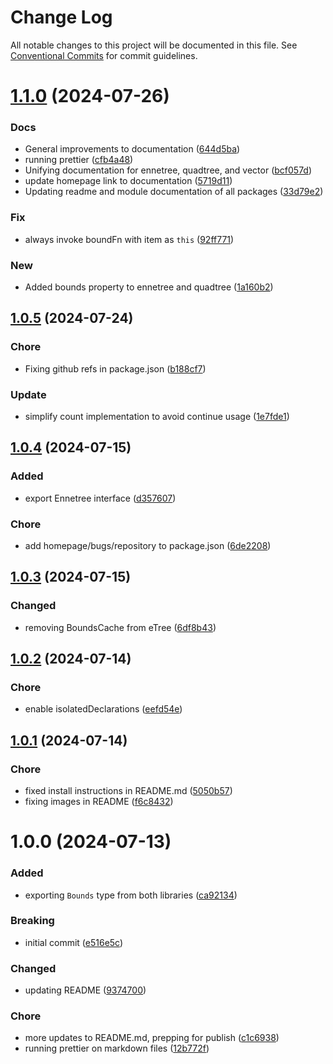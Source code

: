 # Change Log

All notable changes to this project will be documented in this file.
See [Conventional Commits](https://conventionalcommits.org) for commit guidelines.

# [1.1.0](https://github.com/32bitkid/4bitlabs.spatial/compare/@4bitlabs/ennetree@1.0.5...@4bitlabs/ennetree@1.1.0) (2024-07-26)

### Docs

- General improvements to documentation ([644d5ba](https://github.com/32bitkid/4bitlabs.spatial/commit/644d5ba09600924a53c0862eef7a74763c6fb07f))
- running prettier ([cfb4a48](https://github.com/32bitkid/4bitlabs.spatial/commit/cfb4a48f6179c5cd5284fda0c4a11038751e86cc))
- Unifying documentation for ennetree, quadtree, and vector ([bcf057d](https://github.com/32bitkid/4bitlabs.spatial/commit/bcf057d2de92440006777654b2721acd88209517))
- update homepage link to documentation ([5719d11](https://github.com/32bitkid/4bitlabs.spatial/commit/5719d11fdf4f63f49dbc1cce3aabb252328bc028))
- Updating readme and module documentation of all packages ([33d79e2](https://github.com/32bitkid/4bitlabs.spatial/commit/33d79e216c8c2e1eecd4b764d87b02d71f5a585b))

### Fix

- always invoke boundFn with item as `this` ([92ff771](https://github.com/32bitkid/4bitlabs.spatial/commit/92ff7718b1f14f49bdf2fca0fca01a5e31277550))

### New

- Added bounds property to ennetree and quadtree ([1a160b2](https://github.com/32bitkid/4bitlabs.spatial/commit/1a160b2a0b8bf1f6f48467f5747aec3cb5bb751b))

## [1.0.5](https://github.com/32bitkid/4bitlabs.spatial/compare/@4bitlabs/ennetree@1.0.4...@4bitlabs/ennetree@1.0.5) (2024-07-24)

### Chore

- Fixing github refs in package.json ([b188cf7](https://github.com/32bitkid/4bitlabs.spatial/commit/b188cf75bbf46d32a2bc00e6f8ab9f7bcb571c37))

### Update

- simplify count implementation to avoid continue usage ([1e7fde1](https://github.com/32bitkid/4bitlabs.spatial/commit/1e7fde19ec5de875f1b5aa822a3053eea38e5783))

## [1.0.4](https://github.com/32bitkid/4bitlabs.spatial/compare/@4bitlabs/ennetree@1.0.3...@4bitlabs/ennetree@1.0.4) (2024-07-15)

### Added

- export Ennetree interface ([d357607](https://github.com/32bitkid/4bitlabs.spatial/commit/d357607e0ba84104e198c827f8b5b70e4df39447))

### Chore

- add homepage/bugs/repository to package.json ([6de2208](https://github.com/32bitkid/4bitlabs.spatial/commit/6de220826a9a4425835b6031c90d694cce322f2f))

## [1.0.3](https://github.com/32bitkid/4bitlabs.spatial/compare/@4bitlabs/ennetree@1.0.2...@4bitlabs/ennetree@1.0.3) (2024-07-15)

### Changed

- removing BoundsCache from eTree ([6df8b43](https://github.com/32bitkid/4bitlabs.spatial/commit/6df8b43590cb6ecf76b6b4ab4e54e76762613ade))

## [1.0.2](https://github.com/32bitkid/4bitlabs.spatial/compare/@4bitlabs/ennetree@1.0.1...@4bitlabs/ennetree@1.0.2) (2024-07-14)

### Chore

- enable isolatedDeclarations ([eefd54e](https://github.com/32bitkid/4bitlabs.spatial/commit/eefd54eed57ccddf8d7757148a6c5abfb74e11ed))

## [1.0.1](https://github.com/32bitkid/4bitlabs.spatial/compare/@4bitlabs/ennetree@1.0.0...@4bitlabs/ennetree@1.0.1) (2024-07-14)

### Chore

- fixed install instructions in README.md ([5050b57](https://github.com/32bitkid/4bitlabs.spatial/commit/5050b575fc9fb9941099e964132281880a670921))
- fixing images in README ([f6c8432](https://github.com/32bitkid/4bitlabs.spatial/commit/f6c8432feabec7bed6e2f7d9ef94416d2cfffed2))

# 1.0.0 (2024-07-13)

### Added

- exporting `Bounds` type from both libraries ([ca92134](https://github.com/32bitkid/4bitlabs.spatial/commit/ca921346df4e915812b245d4f4c1308b6a56e6ec))

### Breaking

- initial commit ([e516e5c](https://github.com/32bitkid/4bitlabs.spatial/commit/e516e5c6431192b3321ee800411c92d4343454ec))

### Changed

- updating README ([9374700](https://github.com/32bitkid/4bitlabs.spatial/commit/9374700f1df50142299926b7c8775c78b28e5e83))

### Chore

- more updates to README.md, prepping for publish ([c1c6938](https://github.com/32bitkid/4bitlabs.spatial/commit/c1c6938740748414198a17bc4e3247901df36908))
- running prettier on markdown files ([12b772f](https://github.com/32bitkid/4bitlabs.spatial/commit/12b772f47f2b16957ca9165d46ac99eab5d236c5))

